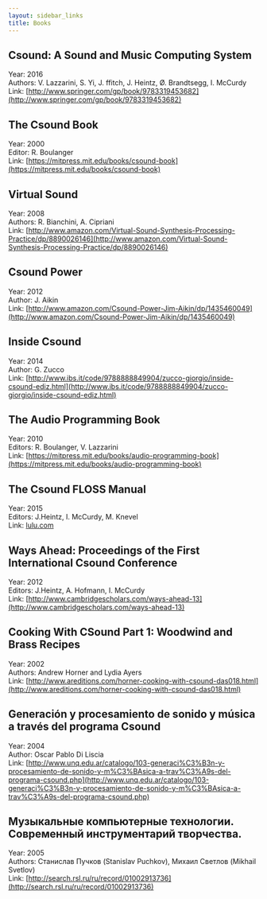 ```yaml
---
layout: sidebar_links
title: Books
---
```



## Csound: A Sound and Music Computing System

Year: 2016<br>
Authors: V. Lazzarini, S. Yi, J. ffitch, J. Heintz, Ø. Brandtsegg, I. McCurdy<br>
Link: [http://www.springer.com/gp/book/9783319453682](http://www.springer.com/gp/book/9783319453682)

## The Csound Book

Year: 2000<br>
Editor: R. Boulanger<br>
Link: [https://mitpress.mit.edu/books/csound-book](https://mitpress.mit.edu/books/csound-book)

## Virtual Sound

Year: 2008<br>
Authors: R. Bianchini, A. Cipriani<br>
Link: [http://www.amazon.com/Virtual-Sound-Synthesis-Processing-Practice/dp/8890026146](http://www.amazon.com/Virtual-Sound-Synthesis-Processing-Practice/dp/8890026146)

## Csound Power

Year: 2012<br>
Author: J. Aikin<br>
Link: [http://www.amazon.com/Csound-Power-Jim-Aikin/dp/1435460049](http://www.amazon.com/Csound-Power-Jim-Aikin/dp/1435460049)

## Inside Csound

Year: 2014<br>
Author: G. Zucco<br>
Link: [http://www.ibs.it/code/9788888849904/zucco-giorgio/inside-csound-ediz.html](http://www.ibs.it/code/9788888849904/zucco-giorgio/inside-csound-ediz.html)

## The Audio Programming Book

Year: 2010<br>
Editors: R. Boulanger, V. Lazzarini <br>
Link: [https://mitpress.mit.edu/books/audio-programming-book](https://mitpress.mit.edu/books/audio-programming-book)

## The Csound FLOSS Manual

Year: 2015<br>
Editors: J.Heintz, I. McCurdy, M. Knevel <br>
Link: [lulu.com](http://www.lulu.com/shop/joachim-heintz-and-iain-mccurdy/csound-floss-manual/paperback/product-22359512.html)

## Ways Ahead: Proceedings of the First International Csound Conference

Year: 2012<br>
Editors: J.Heintz, A. Hofmann, I. McCurdy <br>
Link: [http://www.cambridgescholars.com/ways-ahead-13](http://www.cambridgescholars.com/ways-ahead-13)

## Cooking With CSound Part 1: Woodwind and Brass Recipes

Year: 2002<br>
Authors: Andrew Horner and Lydia Ayers<br>
Link: [http://www.areditions.com/horner-cooking-with-csound-das018.html](http://www.areditions.com/horner-cooking-with-csound-das018.html)


## Generación y procesamiento de sonido y música a través del programa Csound

Year: 2004<br>
Author: Oscar Pablo Di Liscia<br>
Link: [http://www.unq.edu.ar/catalogo/103-generaci%C3%B3n-y-procesamiento-de-sonido-y-m%C3%BAsica-a-trav%C3%A9s-del-programa-csound.php](http://www.unq.edu.ar/catalogo/103-generaci%C3%B3n-y-procesamiento-de-sonido-y-m%C3%BAsica-a-trav%C3%A9s-del-programa-csound.php)

##  Музыкальные компьютерные технологии. Современный инструментарий творчества.

Year: 2005<br>
Authors: Станислав Пучков (Stanislav Puchkov), Михаил Светлов (Mikhail
Svetlov)<br>
Link: [http://search.rsl.ru/ru/record/01002913736](http://search.rsl.ru/ru/record/01002913736)

